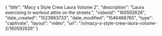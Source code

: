 {
    "title": "Macy s Style Crew Laura Volume 2",
    "description": "Laura exercising in workout attire on the streets.",
    "videoid": "160592626",
    "date_created": "1523983733",
    "date_modified": "1546466765",
    "type": "captivate",
    "layout": "video",
    "url": "\/v\/macy-s-style-crew-laura-volume-2\/160592626"
}